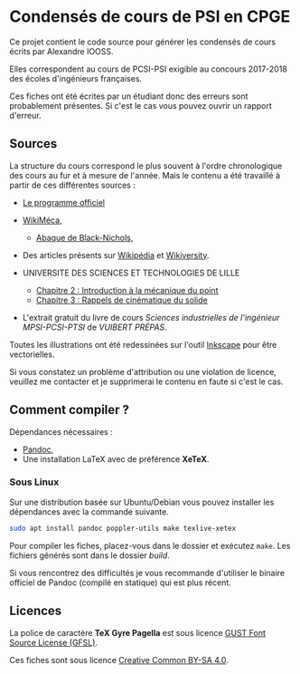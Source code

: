 # Condensés de cours de PSI en CPGE

Ce projet contient le code source pour générer les condensés de cours écrits par 
Alexandre IOOSS.

Elles correspondent au cours de PCSI-PSI exigible au concours 2017-2018 des
écoles d'ingénieurs françaises.

Ces fiches ont été écrites par un étudiant donc des erreurs sont probablement
présentes. Si c'est le cas vous pouvez ouvrir un rapport d'erreur.

## Sources

La structure du cours correspond le plus souvent à l'ordre chronologique des
cours au fur et à mesure de l'année. Mais le contenu a été travaillé à partir de
ces différentes sources :

* [Le programme officiel](http://eduscol.education.fr/sti/sites/eduscol.education.fr.sti/files/textes/977-programme-pcsi-si.pdf)

* [WikiMéca](https://wikimeca.org/),
  * [Abaque de Black-Nichols](https://wikimeca.org/index.php?title=Fichier:Abaque_de_Black-Nichols.svg),

* Des articles présents sur [Wikipédia](https://www.wikipedia.org/) et
  [Wikiversity](https://www.wikiversity.org/).

* UNIVERSITE DES SCIENCES ET TECHNOLOGIES DE LILLE
  * [Chapitre 2 : Introduction à la mécanique du point](http://films-lab.univ-lille1.fr/michael/michael/Teaching_files/C2.pdf)
  * [Chapitre 3 : Rappels de cinématique du solide](http://films-lab.univ-lille1.fr/michael/michael/Teaching_files/C3.pdf)

* L'extrait gratuit du livre de cours *Sciences industrielles de l'ingénieur
  MPSI-PCSI-PTSI* de *VUIBERT PRÉPAS*.

Toutes les illustrations ont été redessinées sur l'outil
[Inkscape](https://inkscape.org/) pour être vectorielles.

Si vous constatez un problème d'attribution ou une violation de licence,
veuillez me contacter et je supprimerai le contenu en faute si c'est le cas.

## Comment compiler ?

Dépendances nécessaires :

* [Pandoc](https://pandoc.org/),
* Une installation LaTeX avec de préférence **XeTeX**.

### Sous Linux

Sur une distribution basée sur Ubuntu/Debian vous pouvez installer les
dépendances avec la commande suivante.

```bash
sudo apt install pandoc poppler-utils make texlive-xetex
```

Pour compiler les fiches, placez-vous dans le dossier et exécutez `make`.
Les fichiers générés sont dans le dossier *build*.

Si vous rencontrez des difficultés je vous recommande d'utiliser le binaire
officiel de Pandoc (compilé en statique) qui est plus récent.

## Licences

La police de caractère **TeX Gyre Pagella** est sous licence
[GUST Font Source Li­cense (GFSL)](https://ctan.org/license/gfsl).

Ces fiches sont sous licence [Creative Common BY-SA 4.0](LICENCE.md).

